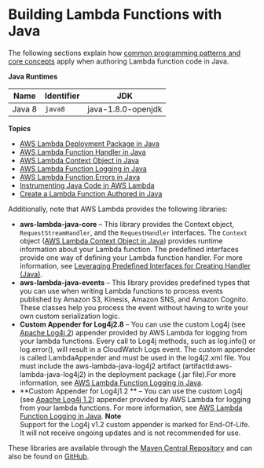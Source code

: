 # Building Lambda Functions with Java<a name="java-programming-model"></a>

The following sections explain how [common programming patterns and core concepts](https://docs.aws.amazon.com/lambda/latest/dg/programming-model-v2.html) apply when authoring Lambda function code in Java\.


**Java Runtimes**  

| Name | Identifier | JDK | 
| --- | --- | --- | 
|  Java 8  |  `java8`  |  java\-1\.8\.0\-openjdk  | 

**Topics**
+ [AWS Lambda Deployment Package in Java](lambda-java-how-to-create-deployment-package.md)
+ [AWS Lambda Function Handler in Java](java-programming-model-handler-types.md)
+ [AWS Lambda Context Object in Java](java-context-object.md)
+ [AWS Lambda Function Logging in Java](java-logging.md)
+ [AWS Lambda Function Errors in Java](java-exceptions.md)
+ [Instrumenting Java Code in AWS Lambda](java-tracing.md)
+ [Create a Lambda Function Authored in Java](get-started-step4-optional.md)

Additionally, note that AWS Lambda provides the following libraries:
+ **aws\-lambda\-java\-core** – This library provides the Context object, `RequestStreamHandler`, and the `RequestHandler` interfaces\. The `Context` object \([AWS Lambda Context Object in Java](java-context-object.md)\) provides runtime information about your Lambda function\. The predefined interfaces provide one way of defining your Lambda function handler\. For more information, see [Leveraging Predefined Interfaces for Creating Handler \(Java\)](java-handler-using-predefined-interfaces.md)\.
+ **aws\-lambda\-java\-events** – This library provides predefined types that you can use when writing Lambda functions to process events published by Amazon S3, Kinesis, Amazon SNS, and Amazon Cognito\. These classes help you process the event without having to write your own custom serialization logic\.
+ **Custom Appender for Log4j2\.8** – You can use the custom Log4j \(see [Apache Log4j 2](http://logging.apache.org/log4j/2.x)\) appender provided by AWS Lambda for logging from your lambda functions\. Every call to Log4j methods, such as log\.info\(\) or log\.error\(\), will result in a CloudWatch Logs event\. The custom appender is called LambdaAppender and must be used in the log4j2\.xml file\. You must include the aws\-lambda\-java\-log4j2 artifact \(artifactId:aws\-lambda\-java\-log4j2\) in the deployment package \(\.jar file\)\.For more information, see [AWS Lambda Function Logging in Java](java-logging.md)\.
+ **Custom Appender for Log4j1\.2 ** – You can use the custom Log4j \(see [Apache Log4j 1\.2](http://logging.apache.org/log4j/1.2)\) appender provided by AWS Lambda for logging from your lambda functions\. For more information, see [AWS Lambda Function Logging in Java](java-logging.md)\.
**Note**  
Support for the Log4j v1\.2 custom appender is marked for End\-Of\-Life\. It will not receive ongoing updates and is not recommended for use\.

 These libraries are available through the [Maven Central Repository](https://search.maven.org/search?q=g:com.amazonaws) and can also be found on [GitHub](https://github.com/aws/aws-lambda-java-libs)\.
